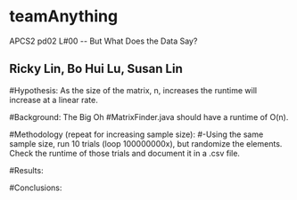 # teamAnything #
APCS2 pd02 
L#00 -- But What Does the Data Say? 
## Ricky Lin, Bo Hui Lu, Susan Lin ##

#Hypothesis: As the size of the matrix, n, increases the runtime will increase at a linear rate.

#Background: The Big Oh
#MatrixFinder.java should have a runtime of O(n).  

#Methodology (repeat for increasing sample size):
#-Using the same sample size, run 10 trials (loop 100000000x), but randomize the elements. Check the runtime of those trials and document it in a .csv file.

#Results:

#Conclusions: 